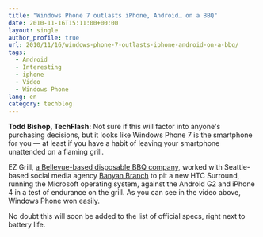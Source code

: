 ```yaml
---
title: "Windows Phone 7 outlasts iPhone, Android… on a BBQ"
date: 2010-11-16T15:11:00+00:00
layout: single
author_profile: true
url: 2010/11/16/windows-phone-7-outlasts-iphone-android-on-a-bbq/
tags:
  - Android
  - Interesting
  - iphone
  - Video
  - Windows Phone
lang: en
category: techblog
---
```

**Todd Bishop, TechFlash:** Not sure if this will factor into anyone's purchasing decisions, but it looks like Windows Phone 7 is the smartphone for you — at least if you have a habit of leaving your smartphone unattended on a flaming grill.

EZ Grill, [a Bellevue-based disposable BBQ company](http://www.ezgrill.com/Contact-EZ-Grill), worked with Seattle-based social media agency [Banyan Branch](http://www.banyanbranch.com/) to pit a new HTC Surround, running the Microsoft operating system, against the Android G2 and iPhone 4 in a test of endurance on the grill. As you can see in the video above, Windows Phone won easily.

No doubt this will soon be added to the list of official specs, right next to battery life.

<p align="center">